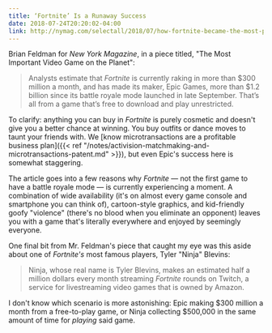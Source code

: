 ```yaml
---
title: ‘Fortnite’ Is a Runaway Success
date: 2018-07-24T20:20:02-04:00
link: http://nymag.com/selectall/2018/07/how-fortnite-became-the-most-popular-video-game-on-earth.html
---
```


Brian Feldman for *New York Magazine*, in a piece titled, "The Most Important Video Game on the Planet": 

> Analysts estimate that *Fortnite* is currently raking in more than $300 million a month, and has made its maker, Epic Games, more than $1.2 billion since its battle royale mode launched in late September. That’s all from a game that’s free to download and play unrestricted. 

To clarify: anything you can buy in *Fortnite* is purely cosmetic and doesn't give you a better chance at winning. You buy outfits or dance moves to taunt your friends with. We [know microtransactions are a profitable business plan]({{< ref "/notes/activision-matchmaking-and-microtransactions-patent.md" >}}), but even Epic's success here is somewhat staggering. 

The article goes into a few reasons why *Fortnite* — not the first game to have a battle royale mode — is currently experiencing a moment. A combination of wide availability (it's on almost every game console and smartphone you can think of), cartoon-style graphics, and kid-friendly goofy "violence" (there's no blood when you eliminate an opponent) leaves you with a game that's literally everywhere and enjoyed by seemingly everyone. 

One final bit from Mr. Feldman's piece that caught my eye was this aside about one of *Fortnite's* most famous players, Tyler "Ninja" Blevins: 

> Ninja, whose real name is Tyler Blevins, makes an estimated half a million dollars every month streaming *Fortnite* rounds on Twitch, a service for livestreaming video games that is owned by Amazon. 

I don't know which scenario is more astonishing: Epic making $300 million a month from a free-to-play game, or Ninja collecting $500,000 in the same amount of time for *playing* said game. 